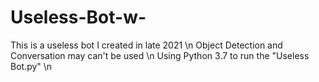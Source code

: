 # Useless-Bot-w-
This is a useless bot I created in late 2021 \n
Object Detection and Conversation may can't be used \n
Using Python 3.7 to run the "Useless Bot.py" \n
